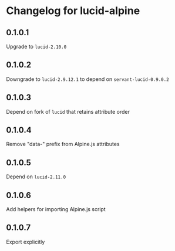 # Changelog for lucid-alpine

## 0.1.0.1

Upgrade to `lucid-2.10.0`

## 0.1.0.2

Downgrade to `lucid-2.9.12.1` to depend on `servant-lucid-0.9.0.2`

## 0.1.0.3

Depend on fork of `lucid` that retains attribute order

## 0.1.0.4

Remove "data-" prefix from Alpine.js attributes

## 0.1.0.5

Depend on `lucid-2.11.0`

## 0.1.0.6

Add helpers for importing Alpine.js script

## 0.1.0.7

Export explicitly
